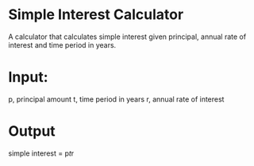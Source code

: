 # Simple Interest Calculator

A calculator that calculates simple interest given principal, annual rate of interest and time period in years.

# Input:
   p, principal amount
   t, time period in years 
   r, annual rate of interest
# Output
   simple interest = p*t*r
